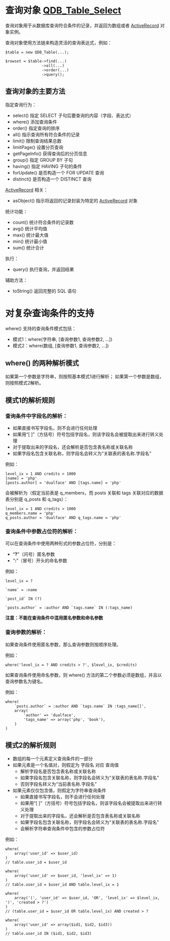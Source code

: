 # 查询对象 [QDB\_Table\_Select](QDB_Table_Select.md) #

查询对象用于从数据库查询符合条件的记录，并返回为数组或者 [ActiveRecord](QDB_ActiveRecord_Abstract.md) 对象实例。

查询对象使用方法链来构造灵活的查询表达式，例如：

```
$table = new QDB_Table(...);

$rowset = $table->find(...)
                ->all(...)
                ->order(...)
                ->query();
```

## 查询对象的主要方法 ##

指定查询行为：
  * select() 指定 SELECT 子句后要查询的内容（字段、表达式）
  * where() 添加查询条件
  * order() 指定查询的排序
  * all() 指示查询所有符合条件的记录
  * limit() 限制查询结果总数
  * limitPage() 设置分页查询
  * getPageInfo() 获得查询后的分页信息
  * group() 指定 GROUP BY 子句
  * having() 指定 HAVING 子句的条件
  * forUpdate() 是否构造一个 FOR UPDATE 查询
  * distinct() 是否构造一个 DISTINCT 查询

[ActiveRecord](QDB_ActiveRecord_Abstract.md) 相关：
  * asObject() 指示将返回的记录封装为特定的 [ActiveRecord](QDB_ActiveRecord_Abstract.md) 对象

统计功能：
  * count() 统计符合条件的记录数
  * avg() 统计平均值
  * max() 统计最大值
  * min() 统计最小值
  * sum() 统计合计

执行：

  * query() 执行查询，并返回结果

辅助方法：
  * toString() 返回完整的 SQL 语句

# 对复杂查询条件的支持 #

where() 支持的查询条件模式包括：

  * 模式1：where(字符串, [查询参数1, 查询参数2, ...])
  * 模式2：where(数组, [查询参数1, 查询参数2, ...])


## where() 的两种解析模式 ##

如果第一个参数是字符串，则按照基本模式1进行解析；
如果第一个参数是数组，则按照模式2解析。

## 模式1的解析规则 ##

### 查询条件中字段名的解析： ###

  * 如果直接书写字段名，则不会进行任何处理
  * 如果用“[ ]”（方括号）符号包括字段名，则该字段名会被提取出来进行转义处理
  * 对于提取出来的字段名，还会解析是否包含表名称或关联名称
  * 如果字段名包含关联名称，则字段名会转义为“关联表的表名称.字段名”

例如：

```
level_ix = 1 AND credits > 1000
[name] = 'php'
[posts.author] = 'dualface' AND [tags.name] = 'php'
```

会被解析为（假定当前表是 q\_members，而 posts 关联和 tags 关联对应的数据表分别是 q\_posts 和 q\_tags）：

```
level_ix = 1 AND credits > 1000
q_members.name = 'php'
q_posts.author = 'dualface' AND q_tags.name = 'php'
```


### 查询条件中参数占位符的解析： ###

可以在查询条件中使用两种形式的参数占位符，分别是：

  * “**?**”（问号）匿名参数
  * “**:**”（冒号）开头的命名参数

例如：

```
level_ix = ?

`name` = :name

`post_id` IN (?)

`posts.author` = :author AND `tags.name` IN (:tags_name)
```

**注意：不能在查询条件中混用匿名参数和命名参数**


### 查询参数的解析： ###

如果查询条件使用匿名参数，那么查询参数则按顺序处理。

例如：

```
where('level_ix = ? AND credits > ?', $level_ix, $credits)
```

如果查询条件使用命名参数，则 where() 方法的第二个参数必须是数组，并且以查询参数名为键名。

例如：

```
where(
    `posts.author` = :author AND `tags.name` IN :tags_name[]', 
    array(
        'author' => 'dualface',
        'tags_name' => array('php', 'book'),
    )
)
```


## 模式2的解析规则 ##

  * 数组的每一个元素定义查询条件的一部分
  * 如果元素是一个名值对，则假定为 字段名 对应 查询值
    * 解析字段名是否包含表名称或关联名称
    * 如果字段名包含关联名称，则字段名会转义为“关联表的表名称.字段名”
    * 否则字段名转义为“当前表名称.字段名”
  * 如果元素仅仅包含值，则假定为字符串查询条件
    * 如果直接书写字段名，则不会进行任何处理
    * 如果用“[ ]”（方括号）符号包括字段名，则该字段名会被提取出来进行转义处理
    * 对于提取出来的字段名，还会解析是否包含表名称或关联名称
    * 如果字段名包含关联名称，则字段名会转义为“关联表的表名称.字段名”
    * 会解析字符串查询条件中包含的参数占位符

例如：

```
where(
    array('user_id' => $user_id)
)
// table.user_id = $user_id

where(
    array('user_id' => $user_id, 'level_ix' => 1)
)
// table.user_id = $user_id AND table.level_ix = 1

where(
    array('(', 'user_id' => $user_id, 'OR', 'level_ix' => $level_ix, ')', 'created > ?')
)
// (table.user_id = $user_id OR table.level_ix) AND created > ?

where(
    array('user_id' => array($id1, $id2, $id3))
)
// table.user_id IN ($id1, $id2, $id3)
```